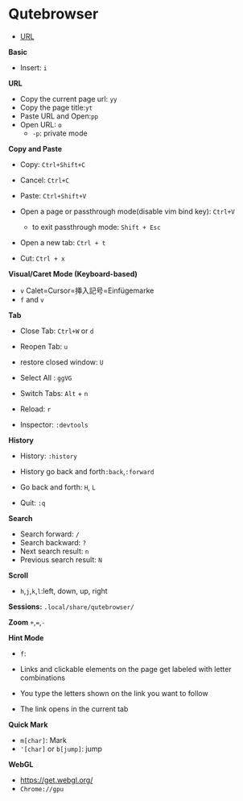 # Qutebrowser
* [URL](https://qutebrowser.org/)


**Basic**
* Insert: `i`

**URL**
* Copy the current page url: `yy`
* Copy the page title:`yt`
* Paste URL and Open:`pp`
* Open URL: `o`
    * `-p`: private mode

**Copy and Paste**
* Copy: `Ctrl+Shift+C`
* Cancel: `Ctrl+C`
* Paste: `Ctrl+Shift+V`
* Open a page or passthrough mode(disable vim bind key): `Ctrl+V`
    * to exit passthrough mode: `Shift + Esc`

* Open a new tab: `Ctrl + t`
* Cut: `Ctrl + x`


**Visual/Caret Mode (Keyboard-based)**
* `v`
Calet=Cursor=挿入記号=Einfügemarke
* `f` and `v`

**Tab**
* Close Tab: `Ctrl+W` or `d`
* Reopen Tab: `u`
* restore closed window: `U`


* Select All : `ggVG`

* Switch Tabs: `Alt` + `n`
* Reload: `r`

* Inspector: `:devtools`


**History**
* History: `:history`
* History go back and forth`:back`,`:forward`
* Go back and forth: `H`, `L`


* Quit: `:q`

**Search**

- Search forward:       `/`
- Search backward:       `?`
- Next search result:    `n`
- Previous search result: `N`

**Scroll**
* `h`,`j`,`k`,`l`:left, down, up, right


**Sessions:**
`.local/share/qutebrowser/`

**Zoom**
`+`,`=`,`-`

**Hint Mode**
* `f`:

* Links and clickable elements on the page get labeled with letter combinations
* You type the letters shown on the link you want to follow
* The link opens in the current tab


**Quick Mark**
* `m[char]`: Mark
* `'[char]` or `b[jump]`: jump


**WebGL**
* https://get.webgl.org/ 
* `Chrome://gpu`

